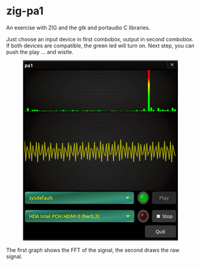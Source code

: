 # zig-pa1
An exercise with ZIG and the gtk and portaudio C libraries.

Just choose an input device in first combobox, output in second combobox. If both devices are compatible, the green led will turn on. Next step, you can push the play ... and wistle.

<!---
![window app](pix/app.png#center "window app")
-->



<p align="center">
  <img src="pix/app.png?raw=true" alt="window app"/>
</p>


The first graph shows the FFT of the signal, the second draws the raw signal.

